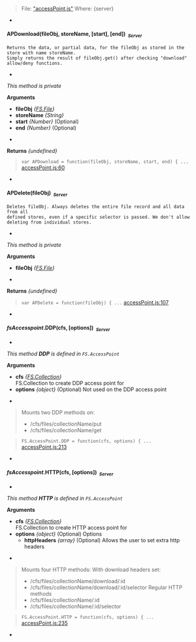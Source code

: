 > File: ["accessPoint.js"](accessPoint.js)
> Where: {server}

-

#### <a name="APDownload"></a>APDownload(fileObj, storeName, [start], [end])&nbsp;&nbsp;<sub><i>Server</i></sub> ####
```
Returns the data, or partial data, for the fileObj as stored in the
store with name storeName.
Simply returns the result of fileObj.get() after checking "download"
allow/deny functions.
```
-
*This method is private*

__Arguments__

* __fileObj__ *{[FS.File](#FS.File)}*  
* __storeName__ *{String}*  
* __start__ *{Number}*    (Optional)
* __end__ *{Number}*    (Optional)

-

__Returns__  *{undefined}*




> ```var APDownload = function(fileObj, storeName, start, end) { ...``` [accessPoint.js:60](accessPoint.js#L60)

-

#### <a name="APDelete"></a>APDelete(fileObj)&nbsp;&nbsp;<sub><i>Server</i></sub> ####
```
Deletes fileObj. Always deletes the entire file record and all data from all
defined stores, even if a specific selector is passed. We don't allow
deleting from individual stores.
```
-
*This method is private*

__Arguments__

* __fileObj__ *{[FS.File](#FS.File)}*  

-

__Returns__  *{undefined}*


> ```var APDelete = function(fileObj) { ...``` [accessPoint.js:107](accessPoint.js#L107)

-

#### <a name="FS.AccessPoint.DDP"></a>*fsAccesspoint*.DDP(cfs, [options])&nbsp;&nbsp;<sub><i>Server</i></sub> ####
-
*This method __DDP__ is defined in `FS.AccessPoint`*

__Arguments__

* __cfs__ *{[FS.Collection](#FS.Collection)}*  
FS.Collection to create DDP access point for
* __options__ *{object}*    (Optional)
Not used on the DDP access point

-

> Mounts two DDP methods on:
> * /cfs/files/collectionName/put
> * /cfs/files/collectionName/get

> ```FS.AccessPoint.DDP = function(cfs, options) { ...``` [accessPoint.js:213](accessPoint.js#L213)

-

#### <a name="FS.AccessPoint.HTTP"></a>*fsAccesspoint*.HTTP(cfs, [options])&nbsp;&nbsp;<sub><i>Server</i></sub> ####
-
*This method __HTTP__ is defined in `FS.AccessPoint`*

__Arguments__

* __cfs__ *{[FS.Collection](#FS.Collection)}*  
FS.Collection to create HTTP access point for
* __options__ *{object}*    (Optional)
Options
    - __httpHeaders__ *{array}*    (Optional)
Allows the user to set extra http headers

-

> Mounts four HTTP methods:
> With download headers set:
> * /cfs/files/collectionName/download/:id
> * /cfs/files/collectionName/download/:id/selector
> Regular HTTP methods
> * /cfs/files/collectionName/:id
> * /cfs/files/collectionName/:id/selector

> ```FS.AccessPoint.HTTP = function(cfs, options) { ...``` [accessPoint.js:235](accessPoint.js#L235)

-
